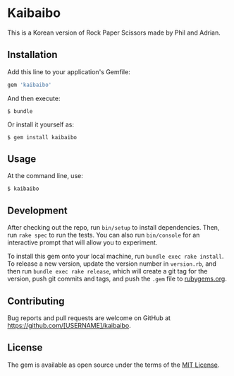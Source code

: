 # Kaibaibo

This is a Korean version of Rock Paper Scissors made by Phil and Adrian.

## Installation

Add this line to your application's Gemfile:

```ruby
gem 'kaibaibo'
```

And then execute:

    $ bundle

Or install it yourself as:

    $ gem install kaibaibo

## Usage

At the command line, use:

    $ kaibaibo

## Development

After checking out the repo, run `bin/setup` to install dependencies. Then, run `rake spec` to run the tests. You can also run `bin/console` for an interactive prompt that will allow you to experiment.

To install this gem onto your local machine, run `bundle exec rake install`. To release a new version, update the version number in `version.rb`, and then run `bundle exec rake release`, which will create a git tag for the version, push git commits and tags, and push the `.gem` file to [rubygems.org](https://rubygems.org).

## Contributing

Bug reports and pull requests are welcome on GitHub at https://github.com/[USERNAME]/kaibaibo.


## License

The gem is available as open source under the terms of the [MIT License](http://opensource.org/licenses/MIT).

